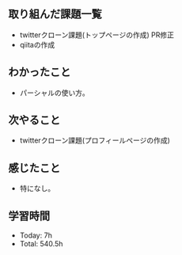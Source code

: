 ## 取り組んだ課題一覧
- twitterクローン課題(トップページの作成) PR修正
- qiitaの作成
## わかったこと
- パーシャルの使い方。
## 次やること
- twitterクローン課題(プロフィールページの作成)
## 感じたこと
- 特になし。
## 学習時間
- Today: 7h
- Total: 540.5h